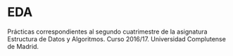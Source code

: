 # EDA
Prácticas correspondientes al segundo cuatrimestre de la asignatura Estructura de Datos y Algoritmos.
Curso 2016/17. Universidad Complutense de Madrid.
